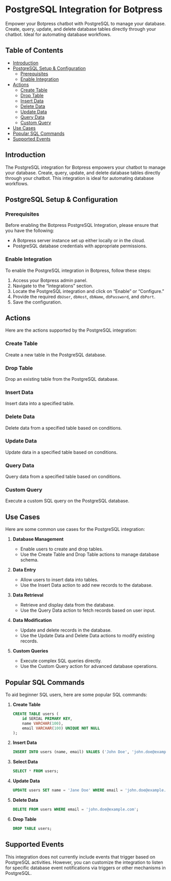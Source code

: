 
# PostgreSQL Integration for Botpress

Empower your Botpress chatbot with PostgreSQL to manage your database. Create, query, update, and delete database tables directly through your chatbot. Ideal for automating database workflows.

## Table of Contents
- [Introduction](#introduction)
- [PostgreSQL Setup & Configuration](#postgresql-setup--configuration)
  - [Prerequisites](#prerequisites)
  - [Enable Integration](#enable-integration)
- [Actions](#actions)
  - [Create Table](#create-table)
  - [Drop Table](#drop-table)
  - [Insert Data](#insert-data)
  - [Delete Data](#delete-data)
  - [Update Data](#update-data)
  - [Query Data](#query-data)
  - [Custom Query](#custom-query)
- [Use Cases](#use-cases)
- [Popular SQL Commands](#popular-sql-commands)
- [Supported Events](#supported-events)

## Introduction
The PostgreSQL integration for Botpress empowers your chatbot to manage your database. Create, query, update, and delete database tables directly through your chatbot. This integration is ideal for automating database workflows.

## PostgreSQL Setup & Configuration
### Prerequisites
Before enabling the Botpress PostgreSQL Integration, please ensure that you have the following:

- A Botpress server instance set up either locally or in the cloud.
- PostgreSQL database credentials with appropriate permissions.

### Enable Integration
To enable the PostgreSQL integration in Botpress, follow these steps:

1. Access your Botpress admin panel.
2. Navigate to the “Integrations” section.
3. Locate the PostgreSQL integration and click on “Enable” or “Configure.”
4. Provide the required `dbUser`, `dbHost`, `dbName`, `dbPassword`, and `dbPort`.
5. Save the configuration.

## Actions
Here are the actions supported by the PostgreSQL integration:

### Create Table
Create a new table in the PostgreSQL database.

### Drop Table
Drop an existing table from the PostgreSQL database.

### Insert Data
Insert data into a specified table.

### Delete Data
Delete data from a specified table based on conditions.

### Update Data
Update data in a specified table based on conditions.

### Query Data
Query data from a specified table based on conditions.

### Custom Query
Execute a custom SQL query on the PostgreSQL database.

## Use Cases
Here are some common use cases for the PostgreSQL integration:

1. **Database Management**
   - Enable users to create and drop tables.
   - Use the Create Table and Drop Table actions to manage database schema.

2. **Data Entry**
   - Allow users to insert data into tables.
   - Use the Insert Data action to add new records to the database.

3. **Data Retrieval**
   - Retrieve and display data from the database.
   - Use the Query Data action to fetch records based on user input.

4. **Data Modification**
   - Update and delete records in the database.
   - Use the Update Data and Delete Data actions to modify existing records.

5. **Custom Queries**
   - Execute complex SQL queries directly.
   - Use the Custom Query action for advanced database operations.

## Popular SQL Commands
To aid beginner SQL users, here are some popular SQL commands:

1. **Create Table**
   ```sql
   CREATE TABLE users (
       id SERIAL PRIMARY KEY,
       name VARCHAR(100),
       email VARCHAR(100) UNIQUE NOT NULL
   );
   ```

2. **Insert Data**
   ```sql
   INSERT INTO users (name, email) VALUES ('John Doe', 'john.doe@example.com');
   ```

3. **Select Data**
   ```sql
   SELECT * FROM users;
   ```

4. **Update Data**
   ```sql
   UPDATE users SET name = 'Jane Doe' WHERE email = 'john.doe@example.com';
   ```

5. **Delete Data**
   ```sql
   DELETE FROM users WHERE email = 'john.doe@example.com';
   ```

6. **Drop Table**
   ```sql
   DROP TABLE users;
   ```

## Supported Events
This integration does not currently include events that trigger based on PostgreSQL activities. However, you can customize the integration to listen for specific database event notifications via triggers or other mechanisms in PostgreSQL.
